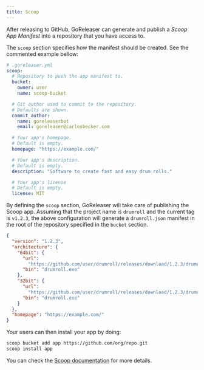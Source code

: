 ```yaml
---
title: Scoop
---
```


After releasing to GitHub, GoReleaser can generate and publish a
_Scoop App Manifest_ into a repository that you have access to.

The `scoop` section specifies how the manifest should be created. See
the commented example bellow:

```yml
# .goreleaser.yml
scoop:
  # Repository to push the app manifest to.
  bucket:
    owner: user
    name: scoop-bucket

  # Git author used to commit to the repository.
  # Defaults are shown.
  commit_author:
    name: goreleaserbot
    email: goreleaser@carlosbecker.com

  # Your app's homepage.
  # Default is empty.
  homepage: "https://example.com/"

  # Your app's description.
  # Default is empty.
  description: "Software to create fast and easy drum rolls."

  # Your app's license
  # Default is empty.
  license: MIT
```

By defining the `scoop` section, GoReleaser will take care of publishing the
Scoop app. Assuming that the project name is `drumroll` and the current tag is
`v1.2.3`, the above configuration will generate a `drumroll.json` manifest in
the root of the repository specified in the `bucket` section.

```json
{
  "version": "1.2.3",
  "architecture": {
    "64bit": {
      "url":
        "https://github.com/user/drumroll/releases/download/1.2.3/drumroll_1.2.3_windows_amd64.tar.gz",
      "bin": "drumroll.exe"
    },
    "32bit": {
      "url":
        "https://github.com/user/drumroll/releases/download/1.2.3/drumroll_1.2.3_windows_386.tar.gz",
      "bin": "drumroll.exe"
    }
  },
  "homepage": "https://example.com/"
}
```

Your users can then install your app by doing:

```sh
scoop bucket add app https://github.com/org/repo.git
scoop install app
```

You can check the
[Scoop documentation](https://github.com/lukesampson/scoop/wiki) for more
details.
